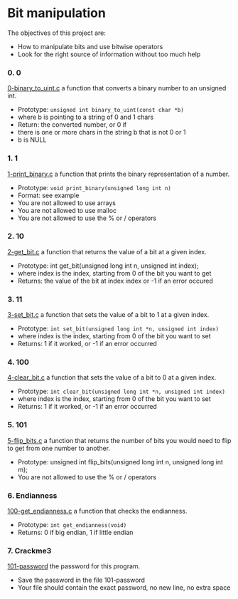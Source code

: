 # Bit manipulation
The objectives of this project are:
- How to manipulate bits and use bitwise operators
- Look for the right source of information without too much help

### 0. 0
[0-binary_to_uint.c](./0-binary_to_uint.c) a function that converts a binary number to an unsigned int.
- Prototype: `unsigned int binary_to_uint(const char *b)`
- where b is pointing to a string of 0 and 1 chars
- Return: the converted number, or 0 if
 - there is one or more chars in the string b that is not 0 or 1
 - b is NULL

### 1. 1
[1-print_binary.c](./1-print_binary.c) a function that prints the binary representation of a number.
- Prototype: `void print_binary(unsigned long int n)`
- Format: see example
- You are not allowed to use arrays
- You are not allowed to use malloc
- You are not allowed to use the % or / operators

### 2. 10
[2-get_bit.c](./2-get_bit.c) a function that returns the value of a bit at a given index.
- Prototype: int get_bit(unsigned long int n, unsigned int index);
- where index is the index, starting from 0 of the bit you want to get
- Returns: the value of the bit at index index or -1 if an error occured

### 3. 11
[3-set_bit.c](./3-set_bit.c) a function that sets the value of a bit to 1 at a given index.
- Prototype: `int set_bit(unsigned long int *n, unsigned int index)`
- where index is the index, starting from 0 of the bit you want to set
- Returns: 1 if it worked, or -1 if an error occurred

### 4. 100
[4-clear_bit.c](./4-clear_bit.c) a function that sets the value of a bit to 0 at a given index.
- Prototype: `int clear_bit(unsigned long int *n, unsigned int index)`
- where index is the index, starting from 0 of the bit you want to set
- Returns: 1 if it worked, or -1 if an error occurred

### 5. 101
[5-flip_bits.c](./5-flip_bits.c) a function that returns the number of bits you would need to flip to get from one number to another.
- Prototype: unsigned int flip_bits(unsigned long int n, unsigned long int m);
- You are not allowed to use the % or / operators

### 6. Endianness
[100-get_endianness.c](./100-get_endianness.c) a function that checks the endianness.
- Prototype: `int get_endianness(void)`
- Returns: 0 if big endian, 1 if little endian

### 7. Crackme3
[101-password](./101-password) the password for this program.
- Save the password in the file 101-password
- Your file should contain the exact password, no new line, no extra space

